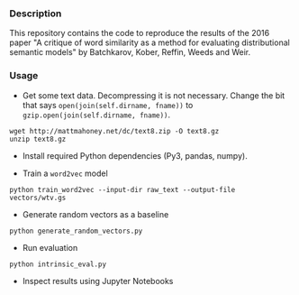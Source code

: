 ### Description
This repository contains the code to reproduce the results of the 2016 paper "A critique of word similarity as a method for evaluating distributional semantic models" by Batchkarov, Kober, Reffin, Weeds and Weir.

### Usage

 -  Get some text data. Decompressing it is not necessary. Change the bit that says `open(join(self.dirname, fname))` to `gzip.open(join(self.dirname, fname))`.

```
wget http://mattmahoney.net/dc/text8.zip -O text8.gz
unzip text8.gz
```

 -  Install required Python dependencies (Py3, pandas, numpy).

 -  Train a `word2vec` model

```
python train_word2vec --input-dir raw_text --output-file vectors/wtv.gs
```

 -  Generate random vectors as a baseline

```
python generate_random_vectors.py
```

 -  Run evaluation

```
python intrinsic_eval.py
```

 -  Inspect results using Jupyter Notebooks